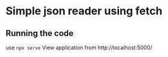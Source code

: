 # Simple json reader using fetch 

## Running the code 

use ```npx serve```
View application from http://localhost:5000/
